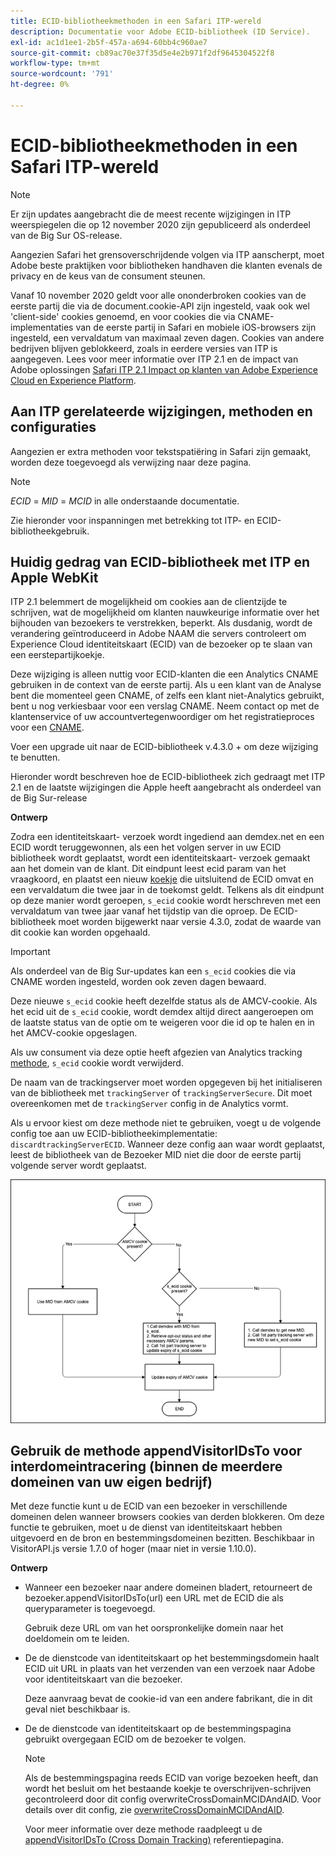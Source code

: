 ```yaml
---
title: ECID-bibliotheekmethoden in een Safari ITP-wereld
description: Documentatie voor Adobe ECID-bibliotheek (ID Service).
exl-id: ac1d1ee1-2b5f-457a-a694-60bb4c960ae7
source-git-commit: cb89ac70e37f35d5e4e2b971f2df9645304522f8
workflow-type: tm+mt
source-wordcount: '791'
ht-degree: 0%

---
```


# ECID-bibliotheekmethoden in een Safari ITP-wereld

>[!NOTE]
>
>Er zijn updates aangebracht die de meest recente wijzigingen in ITP weerspiegelen die op 12 november 2020 zijn gepubliceerd als onderdeel van de Big Sur OS-release.

Aangezien Safari het grensoverschrijdende volgen via ITP aanscherpt, moet Adobe beste praktijken voor bibliotheken handhaven die klanten evenals de privacy en de keus van de consument steunen.

Vanaf 10 november 2020 geldt voor alle ononderbroken cookies van de eerste partij die via de document.cookie-API zijn ingesteld, vaak ook wel &#39;client-side&#39; cookies genoemd, en voor cookies die via CNAME-implementaties van de eerste partij in Safari en mobiele iOS-browsers zijn ingesteld, een vervaldatum van maximaal zeven dagen. Cookies van andere bedrijven blijven geblokkeerd, zoals in eerdere versies van ITP is aangegeven. Lees voor meer informatie over ITP 2.1 en de impact van Adobe oplossingen [Safari ITP 2.1 Impact op klanten van Adobe Experience Cloud en Experience Platform](https://medium.com/adobetech/safari-itp-2-1-impact-on-adobe-experience-cloud-customers-9439cecb55ac).

## Aan ITP gerelateerde wijzigingen, methoden en configuraties

Aangezien er extra methoden voor tekstspatiëring in Safari zijn gemaakt, worden deze toegevoegd als verwijzing naar deze pagina.

>[!NOTE]
>
>*ECID* = *MID* = *MCID* in alle onderstaande documentatie.

Zie hieronder voor inspanningen met betrekking tot ITP- en ECID-bibliotheekgebruik.

## Huidig gedrag van ECID-bibliotheek met ITP en Apple WebKit

ITP 2.1 belemmert de mogelijkheid om cookies aan de clientzijde te schrijven, wat de mogelijkheid om klanten nauwkeurige informatie over het bijhouden van bezoekers te verstrekken, beperkt. Als dusdanig, wordt de verandering geïntroduceerd in Adobe NAAM die servers controleert om Experience Cloud identiteitskaart (ECID) van de bezoeker op te slaan van een eerstepartijkoekje.

Deze wijziging is alleen nuttig voor ECID-klanten die een Analytics CNAME gebruiken in de context van de eerste partij. Als u een klant van de Analyse bent die momenteel geen CNAME, of zelfs een klant niet-Analytics gebruikt, bent u nog verkiesbaar voor een verslag CNAME. Neem contact op met de klantenservice of uw accountvertegenwoordiger om het registratieproces voor een [CNAME](https://experienceleague.adobe.com/docs/core-services/interface/ec-cookies/cookies-first-party.html).

Voer een upgrade uit naar de ECID-bibliotheek v.4.3.0 + om deze wijziging te benutten.

Hieronder wordt beschreven hoe de ECID-bibliotheek zich gedraagt met ITP 2.1 en de laatste wijzigingen die Apple heeft aangebracht als onderdeel van de Big Sur-release

**Ontwerp**

Zodra een identiteitskaart- verzoek wordt ingediend aan demdex.net en een ECID wordt teruggewonnen, als een het volgen server in uw ECID bibliotheek wordt geplaatst, wordt een identiteitskaart- verzoek gemaakt aan het domein van de klant. Dit eindpunt leest ecid param van het vraagkoord, en plaatst een nieuw [koekje](/help/introduction/cookies.md) die uitsluitend de ECID omvat en een vervaldatum die twee jaar in de toekomst geldt. Telkens als dit eindpunt op deze manier wordt geroepen, `s_ecid` cookie wordt herschreven met een vervaldatum van twee jaar vanaf het tijdstip van die oproep. De ECID-bibliotheek moet worden bijgewerkt naar versie 4.3.0, zodat de waarde van dit cookie kan worden opgehaald.

>[!IMPORTANT]
>
>Als onderdeel van de Big Sur-updates kan een `s_ecid` cookies die via CNAME worden ingesteld, worden ook zeven dagen bewaard.

Deze nieuwe `s_ecid` cookie heeft dezelfde status als de AMCV-cookie. Als het ecid uit de `s_ecid` cookie, wordt demdex altijd direct aangeroepen om de laatste status van de optie om te weigeren voor die id op te halen en in het AMCV-cookie opgeslagen.

Als uw consument via deze optie heeft afgezien van Analytics tracking [methode](https://experienceleague.adobe.com/docs/analytics/implementation/js/opt-out.html), `s_ecid` cookie wordt verwijderd.

De naam van de trackingserver moet worden opgegeven bij het initialiseren van de bibliotheek met `trackingServer` of `trackingServerSecure`. Dit moet overeenkomen met de `trackingServer` config in de Analytics vormt.

Als u ervoor kiest om deze methode niet te gebruiken, voegt u de volgende config toe aan uw ECID-bibliotheekimplementatie: `discardtrackingServerECID`. Wanneer deze config aan waar wordt geplaatst, leest de bibliotheek van de Bezoeker MID niet die door de eerste partij volgende server wordt geplaatst.

![](assets/itp-proposal-v1.png)

## Gebruik de methode appendVisitorIDsTo voor interdomeintracering (binnen de meerdere domeinen van uw eigen bedrijf)

Met deze functie kunt u de ECID van een bezoeker in verschillende domeinen delen wanneer browsers cookies van derden blokkeren. Om deze functie te gebruiken, moet u de dienst van identiteitskaart hebben uitgevoerd en de bron en bestemmingsdomeinen bezitten. Beschikbaar in VisitorAPI.js versie 1.7.0 of hoger (maar niet in versie 1.10.0).

**Ontwerp**

* Wanneer een bezoeker naar andere domeinen bladert, retourneert de bezoeker.appendVisitorIDsTo(url) een URL met de ECID die als queryparameter is toegevoegd.

   Gebruik deze URL om van het oorspronkelijke domein naar het doeldomein om te leiden.

* De de dienstcode van identiteitskaart op het bestemmingsdomein haalt ECID uit URL in plaats van het verzenden van een verzoek naar Adobe voor identiteitskaart van die bezoeker.

   Deze aanvraag bevat de cookie-id van een andere fabrikant, die in dit geval niet beschikbaar is.

* De de dienstcode van identiteitskaart op de bestemmingspagina gebruikt overgegaan ECID om de bezoeker te volgen.

   >[!NOTE]
   >Als de bestemmingspagina reeds ECID van vorige bezoeken heeft, dan wordt het besluit om het bestaande koekje te overschrijven-schrijven gecontroleerd door dit config overwriteCrossDomainMCIDAndAID. Voor details over dit config, zie [overwriteCrossDomainMCIDAndAID](/help/library/function-vars/overwrite-visitor-id.md).
   >
   >Voor meer informatie over deze methode raadpleegt u de [appendVisitorIDsTo (Cross Domain Tracking)](/help/library/get-set/appendvisitorid.md) referentiepagina.
